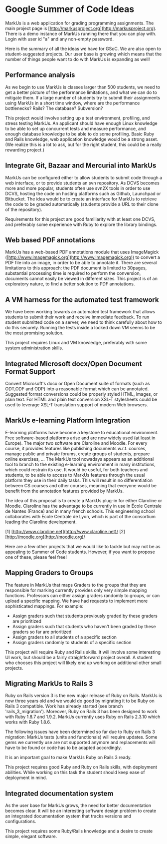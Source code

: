 Google Summer of Code Ideas
===========================

MarkUs is a web application for grading programming assignments. The main project page is [http://markusproject.org](http://markusproject.org). There is a demo instance of MarkUs running there that you can play with. Login with user id "a" and any non-empty password.

Here is the summary of all the ideas we have for GSoC. We are also open to student-suggested projects. Our user base is growing which means that the number of things people want to do with MarkUs is expanding as well!

Performance analysis
--------------------

As we begin to use MarkUs is classes larger than 500 students, we need to get a better picture of the performance limitations, and what we can do to mitigate them. If a large number of students try to submit their assignments using MarkUs in a short time window, where are the performance bottlenecks? Rails? The database? Subversion?

This project would involve setting up a test environment, profiling, and stress testing MarkUs. An applicant should have enough Linux knowledge to be able to set up concurrent tests and measure performance, and enough database knowledge to be able to do some profiling. Basic Ruby and Rails knowledge, web application knowledge would be a strong asset. (We realize this is a lot to ask, but for the right student, this could be a really rewarding project.)

Integrate Git, Bazaar and Mercurial into MarkUs
-----------------------------------------------

MarkUs can be configured either to allow students to submit code through a web interface, or to provide students an svn repository. As DCVS becomes more and more popular, students often use svn2X tools in order to use DCVS, hosting the code on hosting platforms such as Github, Launchpad or Bitbucket. The idea would be to create an interface for MarkUs to retrieve the code to be graded automatically (students provide a URL to their clone of the repository).

Requirements for this project are good familiarity with at least one DCVS, and preferably some experience with Ruby to explore the library bindings.

Web based PDF annotations
-------------------------

MarkUs has a web-based PDF annotations module that uses ImageMagick ([http://www.imagemagick.org](http://www.imagemagick.org)) to convert a PDF file into an image, in order to be able to annotate it. There are several limitations to this approach: the PDF document is limited to 30pages, substantial processing time is required to perform the conversion, documents cannot easily be viewed in different sizes. This project is of an exploratory nature, to find a better solution to PDF annotations.

A VM harness for the automated test framework
---------------------------------------------

We have been working towards an automated test framework that allows students to submit their work and receive immediate feedback. To run student submitted code on a server, we need to think carefully about how to do this securely. Running the tests inside a locked down VM seems to be the most promising solution.

This project requires Linux and VM knowledge, preferably with some system administration skills.

Integrated Microsoft docx/Open Document Format Support
------------------------------------------------------

Convert Microsoft's docx or Open Document suite of formats (such as ODT,ODF and ODP) into a reasonable format which can be annotated. Suggested format conversions could be properly styled HTML, images, or plain text. For HTML and plain text conversion XSL-T stylesheets could be used to leverage XSL-T translation support of modern Web browsers.

MarkUs e-learning Platform Integration
--------------------------------------

E-learning platforms have become a keystone to educational environment. Free software-based platforms arise and are now widely used (at least in Europe). The major two software are Claroline and Moodle. For every course, it provides features like publishing documents w.r.t. courses, manage public and private forums, create groups of students, prepare online exercises, … The MarkUs tool nowadays appears as an additional tool to branch to the existing e-learning environment in many institutions, which could restrain its use. It would be useful, for both teachers and students, to be able to access to MarkUs features through the usual platform they use in their daily tasks. This will result in no differentiation between CS courses and other courses, meaning that everyone would be benefit from the annotation features provided by MarkUs.

The idea of this proposal is to create a MarkUs plug-in for either Claroline or Moodle. Claroline has the advantage to be currently in use in École Centrale de Nantes (France) and in many french schools. This engineering school collaborates with École Centrale de Lyon, which is part of the consortium leading the Claroline development.

[1] [http://www.claroline.net](http://www.claroline.net)/ [2] [http://moodle.org](http://moodle.org)/

Here are a few other projects that we would like to tackle but may not be as appealing to Summer of Code students. However, if you want to propose one of these, please feel free!

Mapping Graders to Groups
-------------------------

The feature in MarkUs that maps Graders to the groups that they are responsible for marking currently provides only very simple mapping functions. Professors can either assign graders randomly to groups, or can upload a specific mapping. We have had requests to implement more sophisticated mappings. For example:

-   Assign graders such that students previously graded by these graders are prioritized
-   Assign graders such that students who haven't been graded by these graders so far are prioritized
-   Assign graders to all students of a specific section
-   Assign graders randomly to students of a specific section

This project will require Ruby and Rails skills. It will involve some interesting UI work, but should be a fairly straightforward project overall. A student who chooses this project will likely end up working on additional other small projects.

Migrating MarkUs to Rails 3
---------------------------

Ruby on Rails version 3 is the new major release of Ruby on Rails. MarkUs is now three years old and we would do good by migrating it to be Ruby on Rails 3 compatible. Work has already started (see branch 'rails\_3\_migration'). Moreover, Ruby on Rails 3 has been designed to work with Ruby 1.8.7 and 1.9.2. MarkUs currently uses Ruby on Rails 2.3.10 which works with Ruby 1.8.6.

The following issues have been determined so far due to Ruby on Rails 3 migration: MarkUs tests (units and functionals) will require updates. Some gems we currently use are not supported anymore and replacements will have to be found or code has to be adapted accordingly.

It is an important goal to make MarkUs Ruby on Rails 3 ready.

This project requires good Ruby and Ruby on Rails skills, with deployment abilities. While working on this task the student should keep ease of deployment in mind.

Integrated documentation system
-------------------------------

As the user base for MarkUs grows, the need for better documentation becomes clear. It will be an interesting software design problem to create an integrated documentation system that tracks versions and configurations.

This project requires some Ruby/Rails knowledge and a desire to create simple, elegant software.